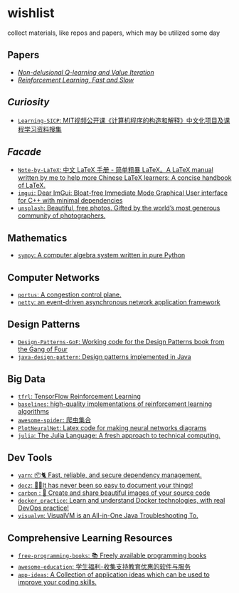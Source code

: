 # wishlist
collect materials, like repos and papers, which may be utilized some day
## Papers
- [*Non-delusional Q-learning and Value Iteration*](papers/nondelusionalQ_nips18.pdf)
- [*Reinforcement Learning, Fast and Slow*](papers/Reinforcement_Learning_Fast_and_Slow.pdf)
## *Curiosity*
- [`Learning-SICP`: MIT视频公开课《计算机程序的构造和解释》中文化项目及课程学习资料搜集](https://github.com/DeathKing/Learning-SICP)
## *Facade*
- [`Note-by-LaTeX`: 中文 LaTeX 手册 - 简单粗暴 LaTeX。A LaTeX manual written by me to help more Chinese LaTeX learners: A concise handbook of LaTeX.](https://github.com/wklchris/Note-by-LaTeX)
- [`imgui`: Dear ImGui: Bloat-free Immediate Mode Graphical User interface for C++ with minimal dependencies
](https://github.com/ocornut/imgui)
- [`unsplash`: Beautiful, free photos. Gifted by the world’s most generous community of photographers.](https://unsplash.com/)
## Mathematics
- [`sympy`: A computer algebra system written in pure Python](https://www.sympy.org/en/index.html)
## Computer Networks
- [`portus`: A congestion control plane.](https://github.com/ccp-project/portus)
- [`netty`: an event-driven asynchronous network application framework](https://github.com/netty/netty)
## Design Patterns
- [`Design-Patterns-GoF`: Working code for the Design Patterns book from the Gang of Four](https://github.com/BartVandewoestyne/Design-Patterns-GoF)
- [`java-design-pattern`: Design patterns implemented in Java](https://github.com/iluwatar/java-design-patterns)
## Big Data
- [`tfrl`: TensorFlow Reinforcement Learning](https://github.com/deepmind/trfl)
- [`baselines`: high-quality implementations of reinforcement learning algorithms](https://github.com/openai/baselines)
- [`awesome-spider`: 爬虫集合](https://github.com/facert/awesome-spider)
- [`PlotNeuralNet`: Latex code for making neural networks diagrams](https://github.com/HarisIqbal88/PlotNeuralNet)
- [`julia`: The Julia Language: A fresh approach to technical computing. ](https://github.com/JuliaLang/julia)
## Dev Tools
- [`yarn`: 📦🐈 Fast, reliable, and secure dependency management.](https://github.com/yarnpkg/yarn)
- [`docz`: ✍🏻It has never been so easy to document your things!](https://github.com/pedronauck/docz)
- [`carbon` : 🎨 Create and share beautiful images of your source code](https://github.com/dawnlabs/carbon)
- [`docker_practice`: Learn and understand Docker technologies, with real DevOps practice! ](https://github.com/yeasy/docker_practice)
- [`visualvm`: VisualVM is an All-in-One Java Troubleshooting To.](https://github.com/oracle/visualvm)
## Comprehensive Learning Resources
- [`free-programming-books`: 📚 Freely available programming books](https://github.com/EbookFoundation/free-programming-books)
- [`awesome-education`: 学生福利-收集支持教育优惠的软件与服务](https://github.com/wowlusitong/awesome-education)
- [`app-ideas`: A Collection of application ideas which can be used to improve your coding skills.](https://github.com/florinpop17/app-ideas)
